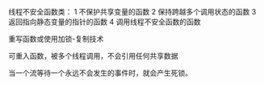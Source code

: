 线程不安全函数类：
1 不保护共享变量的函数
2 保持跨越多个调用状态的函数
3 返回指向静态变量的指针的函数
4 调用线程不安全函数的函数

重写函数或使用加锁-复制技术

可重入函数，被多个线程调用，不会引用任何共享数据

当一个流等待一个永远不会发生的事件时，就会产生死锁。
